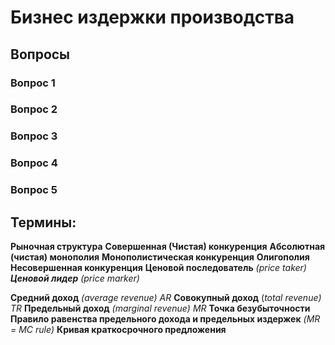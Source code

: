 
# Бизнес издержки производства
## Вопросы
### Вопрос 1
### Вопрос 2
### Вопрос 3
### Вопрос 4
### Вопрос 5




## Термины:
**Рыночная структура**
**Совершенная (Чистая) конкуренция**
**Абсолютная (чистая) монополия**
**Монополистическая конкуренция**
**Олигополия**
**Несовершенная конкуренция**
**Ценовой последователь** *(price taker)*
***Ценовой лидер*** *(price marker)* 

**Средний доход** *(average revenue) AR*
**Совокупный доход** (*total revenue) TR*
**Предельный доход** *(marginal revenue) MR*
**Точка безубыточности**
**Правило равенства предельного дохода и предельных издержек** *(MR = MC rule)*
**Кривая краткосрочного предложения** 
